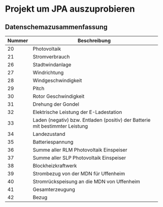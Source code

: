 # Projekt um JPA auszuprobieren

## Datenschemazusammenfassung

| Nummer | Beschreibung |
|------|----|
| 20 | Photovoltaik |
| 21 | Stromverbrauch |
| 26 | Stadtwindanlage |
| 27 | Windrichtung |
| 28 | Windgeschwindigkeit |
| 29 | Pitch |
| 30 | Rotor Geschwindigkeit |
| 31 | Drehung der Gondel |
| 32 | Elektrische Leistung der E-Ladestation |
| 33 | Laden (negativ) bzw. Entladen (positiv) der Batterie mit bestimmter Leistung |
| 34 | Landezustand |
| 35 | Batteriespannung |
| 36 | Summe aller RLM Photovoltaik Einspeiser |
| 37 | Summe aller SLP Photovoltaik Einspeiser |
| 38 | Blockheizkraftwerk |
| 39 | Strombezug von der MDN für Uffenheim |
| 40 | Stromrückspeisung an die MDN von Uffenheim |
| 41 | Gesamterzeugung |
| 42 | Bezug |
